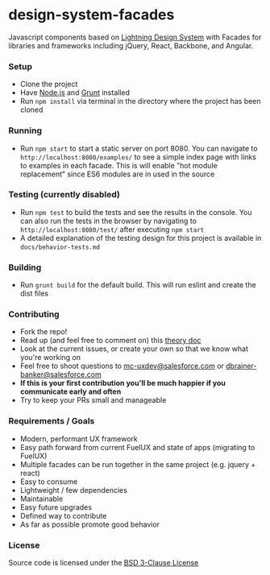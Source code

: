# design-system-facades
Javascript components based on [Lightning Design System](https://www.lightningdesignsystem.com/) with Facades for libraries and frameworks including jQuery, React, Backbone, and Angular.

### Setup
* Clone the project
* Have [Node.js](https://nodejs.org/) and [Grunt](http://gruntjs.com/) installed
* Run `npm install` via terminal in the directory where the project has been cloned

### Running
* Run `npm start` to start a static server on port 8080. You can navigate to `http://localhost:8080/examples/` to see a simple index page with links to examples in each facade. This is will enable "hot module replacement" since ES6 modules are in used in the source

### Testing (currently disabled)
* Run `npm test` to build the tests and see the results in the console. You can also run the tests in the browser by navigating to `http://localhost:8080/test/` after executing `npm start`
* A detailed explanation of the testing design for this project is available in `docs/behavior-tests.md`

### Building
* Run `grunt build` for the default build. This will run eslint and create the dist files

### Contributing
* Fork the repo!
* Read up (and feel free to comment on) this [theory doc](https://docs.google.com/a/salesforce.com/document/d/1w8sy0Eex8nwsQ0vx_MUysIL8alOfOCXWfuq19Ikbky8/edit?usp=sharing)
* Look at the current issues, or create your own so that we know what you're working on
* Feel free to shoot questions to mc-uxdev@salesforce.com or dbrainer-banker@salesforce.com
* **If this is your first contribution you'll be much happier if you communicate early and often**
* Try to keep your PRs small and manageable

### Requirements / Goals
* Modern, performant UX framework
* Easy path forward from current FuelUX and state of apps (migrating to FuelUX)
* Multiple facades can be run together in the same project (e.g. jquery + react)
* Easy to consume
* Lightweight / few dependencies
* Maintainable
* Easy future upgrades
* Defined way to contribute
* As far as possible promote good behavior

### License
Source code is licensed under the [BSD 3-Clause License](LICENSE)
